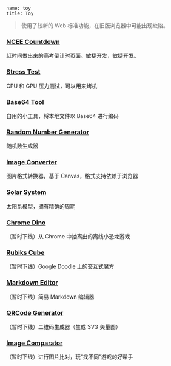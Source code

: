 ```
name: toy
title: Toy
```

> 使用了较新的 Web 标准功能，在旧版浏览器中可能出现缺陷。

### [NCEE Countdown](/toy/ncee-countdown/)

赶时间做出来的高考倒计时页面。敏捷开发，敏捷开发。

### [Stress Test](/toy/stresstest/)

CPU 和 GPU 压力测试，可以用来烤机

### [Base64 Tool](/toy/base64/)

自用的小工具，将本地文件以 Base64 进行编码

### [Random Number Generator](/toy/randnum/)

随机数生成器

### [Image Converter](/toy/imgconverter/)

图片格式转换器，基于 Canvas，格式支持依赖于浏览器

### [Solar System](/toy/solarsystem/)

太阳系模型，拥有精确的周期

### [Chrome Dino](/toy/dino/)

（暂时下线）从 Chrome 中抽离出的离线小恐龙游戏

### [Rubiks Cube](/toy/rubikscube/)

（暂时下线）Google Doodle 上的交互式魔方

### [Markdown Editor](/toy/mdeditor/)

（暂时下线）简易 Markdown 编辑器

### [QRCode Generator](/toy/qrcode/)

（暂时下线）二维码生成器（生成 SVG 矢量图）

### [Image Comparator](/toy/imgcomparator/)

（暂时下线）进行图片比对，玩“找不同”游戏的好帮手
